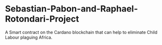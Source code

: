 # Sebastian-Pabon-and-Raphael-Rotondari-Project
A Smart contract on the Cardano blockchain that can help to eliminate Child Labour plaguing Africa.
